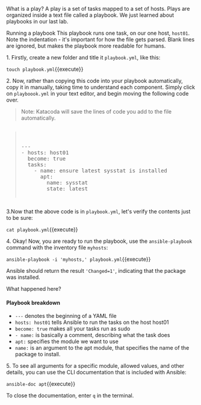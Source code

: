 
What is a play?
A play is a set of tasks mapped to a set of hosts. Plays are organized inside a text file called a playbook. We just learned about playbooks in our last lab.

Running a playbook
This playbook runs one task, on our one host, `host01`. Note the indentation - it's important for how the file gets parsed. Blank lines are ignored, but makes the playbook more readable for humans.

1\. Firstly, create a new folder and title it `playbook.yml`, like this:

`touch playbook.yml`{{execute}}

2\. Now, rather than copying this code into your playbook automatically, copy it in manually, taking time to understand each component. Simply click on `playboook.yml` in your text editor, and begin moving the following code over.

>Note: Katacoda will save the lines of code you add to the file automatically.

<pre class="file" data-filename="playbook.yml"><blockquote>

---
- hosts: host01
  become: true
  tasks:
    - name: ensure latest sysstat is installed
      apt:
        name: sysstat
        state: latest

</blockquote></pre>

3\.Now that the above code is in `playbook.yml`, let's verify the contents just to be sure:

`cat playbook.yml`{{execute}}

4\. Okay! Now, you are ready to run the playbook, use the `ansible-playbook` command with the inventory file `myhosts`:

`ansible-playbook -i 'myhosts,' playbook.yml`{{execute}}

Ansible should return the result `'Changed=1'`, indicating that the package was installed.

What happened here?

#### Playbook breakdown
- `---` denotes the beginning of a YAML file
- `hosts: host01` tells Ansible to run the tasks on the host host01
- `become: true` makes all your tasks run as sudo
- `- name:` is basically a comment, describing what the task does
- `apt:` specifies the module we want to use
- `name:` is an argument to the apt module, that specifies the name of the package to install.

5\. To see all arguments for a specific module, allowed values, and other details, you can use the CLI documentation that is included with Ansible:

`ansible-doc apt`{{execute}}

To close the documentation, enter `q` in the terminal.
